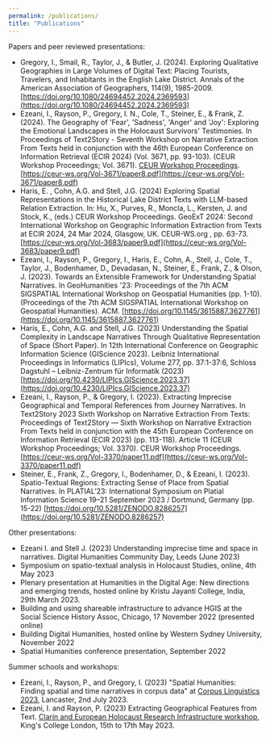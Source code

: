 ```yaml
---
permalink: /publications/
title: "Publications"
---
```


Papers and peer reviewed presentations:
- Gregory, I., Smail, R., Taylor, J., & Butler, J. (2024). Exploring Qualitative Geographies in Large Volumes of Digital Text: Placing Tourists, Travelers, and Inhabitants in the English Lake District. Annals of the American Association of Geographers, 114(9), 1985-2009. [https://doi.org/10.1080/24694452.2024.2369593](https://doi.org/10.1080/24694452.2024.2369593)
- Ezeani, I., Rayson, P., Gregory, I. N., Cole, T., Steiner, E., & Frank, Z. (2024). The Geography of 'Fear', 'Sadness', 'Anger' and 'Joy': Exploring the Emotional Landscapes in the Holocaust Survivors' Testimonies. In Proceedings of Text2Story - Seventh Workshop on Narrative Extraction From Texts held in conjunction with the 46th European Conference on Information Retrieval (ECIR 2024) (Vol. 3671, pp. 93-103). (CEUR Workshop Proceedings; Vol. 3671). [CEUR Workshop Proceedings](https://ceur-ws.org/Vol-3671/). [https://ceur-ws.org/Vol-3671/paper8.pdf](https://ceur-ws.org/Vol-3671/paper8.pdf)
- Haris, E. , Cohn, A.G.  and Stell, J.G.  (2024) Exploring Spatial Representations in the Historical Lake District Texts with LLM-based Relation Extraction. In: Hu, X., Purves, R., Moncla, L., Kersten, J. and Stock, K., (eds.) CEUR Workshop Proceedings. GeoExT 2024: Second International Workshop on Geographic Information Extraction from Texts at ECIR 2024, 24 Mar 2024, Glasgow, UK. CEUR-WS.org , pp. 63-73. [https://ceur-ws.org/Vol-3683/paper9.pdf](https://ceur-ws.org/Vol-3683/paper9.pdf)
- Ezeani, I., Rayson, P., Gregory, I., Haris, E., Cohn, A., Stell, J., Cole, T., Taylor, J., Bodenhamer, D., Devadasan, N., Steiner, E., Frank, Z., & Olson, J. (2023). Towards an Extensible Framework for Understanding Spatial Narratives. In GeoHumanities '23: Proceedings of the 7th ACM SIGSPATIAL International Workshop on Geospatial Humanities (pp. 1-10). (Proceedings of the 7th ACM SIGSPATIAL International Workshop on Geospatial Humanities). ACM. [https://doi.org/10.1145/3615887.3627761](https://doi.org/10.1145/3615887.3627761)
- Haris, E., Cohn, A.G. and Stell, J.G. (2023) Understanding the Spatial Complexity in Landscape Narratives Through Qualitative Representation of Space (Short Paper). In 12th International Conference on Geographic Information Science (GIScience 2023). Leibniz International Proceedings in Informatics (LIPIcs), Volume 277, pp. 37:1-37:6, Schloss Dagstuhl – Leibniz-Zentrum für Informatik (2023) [https://doi.org/10.4230/LIPIcs.GIScience.2023.37](https://doi.org/10.4230/LIPIcs.GIScience.2023.37)
- Ezeani, I., Rayson, P., & Gregory, I. (2023). Extracting Imprecise Geographical and Temporal References from Journey Narratives. In Text2Story 2023 Sixth Workshop on Narrative Extraction From Texts: Proceedings of Text2Story — Sixth Workshop on Narrative Extraction From Texts held in conjunction with the 45th European Conference on Information Retrieval (ECIR 2023) (pp. 113-118). Article 11 (CEUR Workshop Proceedings; Vol. 3370). CEUR Workshop Proceedings. [https://ceur-ws.org/Vol-3370/paper11.pdf](https://ceur-ws.org/Vol-3370/paper11.pdf)
- Steiner, E., Frank, Z., Gregory, I., Bodenhamer, D., & Ezeani, I. (2023). Spatio-Textual Regions: Extracting Sense of Place from Spatial Narratives. In PLATIAL’23: International Symposium on Platial Information Science 19–21 September 2023 / Dortmund, Germany (pp. 15-22) [https://doi.org/10.5281/ZENODO.8286257](https://doi.org/10.5281/ZENODO.8286257)

Other presentations:
- Ezeani I. and Stell J. (2023) Understanding imprecise time and space in narratives. Digital Humanities Community Day, Leeds (June 2023) 
- Symposium on spatio-textual analysis in Holocaust Studies, online, 4th May 2023
- Plenary presentation at Humanities in the Digital Age: New directions and emerging trends, hosted online by Kristu Jayanti College, India, 29th March 2023.
- Building and using shareable infrastructure to advance HGIS at the Social Science History Assoc, Chicago, 17 November 2022 (presented online)
- Building Digital Humanities, hosted online by Western Sydney University, November 2022
- Spatial Humanities conference presentation, September 2022

Summer schools and workshops:
- Ezeani, I., Rayson, P., and Gregory, I. (2023) "Spatial Humanities: Finding spatial and time narratives in corpus data" at [Corpus Linguistics 2023](https://www.lancaster.ac.uk/cl2023/pre-conference-workshops/), Lancaster, 2nd July 2023.
- Ezeani, I. and Rayson, P. (2023) Extracting Geographical Features from Text. [Clarin and European Holocaust Research Infrastructure workshop](https://www.clarin.ac.uk/article/using-holocaust-testimonies-research-data), King's College London, 15th to 17th May 2023.
